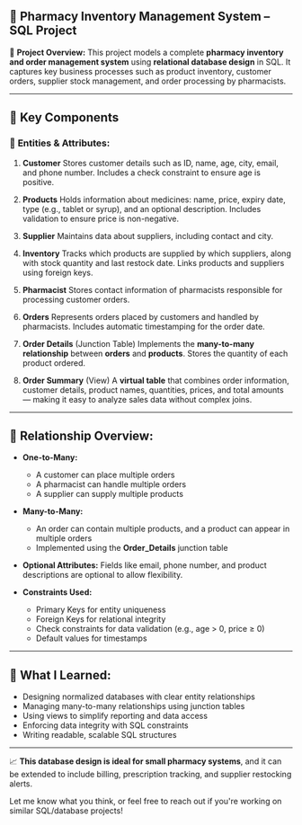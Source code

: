 

## 💊 Pharmacy Inventory Management System – SQL Project

📌 **Project Overview:**
This project models a complete **pharmacy inventory and order management system** using **relational database design** in SQL. It captures key business processes such as product inventory, customer orders, supplier stock management, and order processing by pharmacists.

---

## 🔧 Key Components

### 🧱 **Entities & Attributes:**

1. **Customer**
   Stores customer details such as ID, name, age, city, email, and phone number. Includes a check constraint to ensure age is positive.

2. **Products**
   Holds information about medicines: name, price, expiry date, type (e.g., tablet or syrup), and an optional description. Includes validation to ensure price is non-negative.

3. **Supplier**
   Maintains data about suppliers, including contact and city.

4. **Inventory**
   Tracks which products are supplied by which suppliers, along with stock quantity and last restock date. Links products and suppliers using foreign keys.

5. **Pharmacist**
   Stores contact information of pharmacists responsible for processing customer orders.

6. **Orders**
   Represents orders placed by customers and handled by pharmacists. Includes automatic timestamping for the order date.

7. **Order Details** (Junction Table)
   Implements the **many-to-many relationship** between **orders** and **products**. Stores the quantity of each product ordered.

8. **Order Summary** (View)
   A **virtual table** that combines order information, customer details, product names, quantities, prices, and total amounts — making it easy to analyze sales data without complex joins.

---

## 🔗 Relationship Overview:

* **One-to-Many:**

  * A customer can place multiple orders
  * A pharmacist can handle multiple orders
  * A supplier can supply multiple products

* **Many-to-Many:**

  * An order can contain multiple products, and a product can appear in multiple orders
  * Implemented using the **Order_Details** junction table

* **Optional Attributes:**
  Fields like email, phone number, and product descriptions are optional to allow flexibility.

* **Constraints Used:**

  * Primary Keys for entity uniqueness
  * Foreign Keys for relational integrity
  * Check constraints for data validation (e.g., age > 0, price ≥ 0)
  * Default values for timestamps

---

## 🧠 What I Learned:

* Designing normalized databases with clear entity relationships
* Managing many-to-many relationships using junction tables
* Using views to simplify reporting and data access
* Enforcing data integrity with SQL constraints
* Writing readable, scalable SQL structures

---

📈 **This database design is ideal for small pharmacy systems**, and it can be extended to include billing, prescription tracking, and supplier restocking alerts.

Let me know what you think, or feel free to reach out if you're working on similar SQL/database projects!



